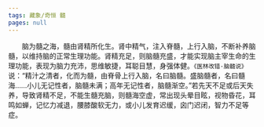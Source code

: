 ```yaml
---
tags: 藏象/奇恒 髓
pages: null
---
```

&emsp;&emsp;脑为髓之海，髓由肾精所化生。肾中精气，注入脊髓，上行入脑，不断补养脑髓，以维持脑的正常生理功能。肾精充足，则脑髓充盛，才能实现脑主宰生命的生理功能，表现为脑力充沛，思维敏捷，耳聪目慧，身强体健。`《医林改错·脑髓说》`说：“精汁之清者，化而为髓，由脊骨上行入脑，名曰脑髓。盛脑髓者，名曰髓海……小儿无记性者，脑髓未满；高年无记性者，脑髓渐空。”若先天不足或后天失养，导致肾精不足，不能生髓充脑，则髓海空虚，常出现头晕目眩，视物昏花，耳鸣如蝉，记忆力减退，腰膝酸软无力，或小儿发育迟缓，囟门迟闭，智力不足等症。
